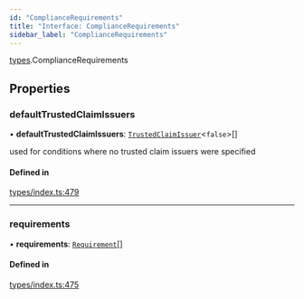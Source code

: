 ```yaml
---
id: "ComplianceRequirements"
title: "Interface: ComplianceRequirements"
sidebar_label: "ComplianceRequirements"
---
```


[types](../../../modules/Types/Types.md).ComplianceRequirements

## Properties

### defaultTrustedClaimIssuers

• **defaultTrustedClaimIssuers**: [`TrustedClaimIssuer`](../TrustedClaimIssuer/TrustedClaimIssuer.md)<``false``\>[]

used for conditions where no trusted claim issuers were specified

#### Defined in

[types/index.ts:479](https://github.com/PolymeshAssociation/polymesh-sdk/blob/d4e2c127f/src/types/index.ts#L479)

___

### requirements

• **requirements**: [`Requirement`](../Requirement/Requirement.md)[]

#### Defined in

[types/index.ts:475](https://github.com/PolymeshAssociation/polymesh-sdk/blob/d4e2c127f/src/types/index.ts#L475)

